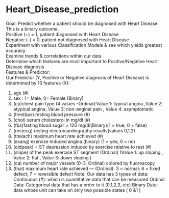 # Heart_Disease_prediction
Goal:
Predict whether a patient should be diagnosed with Heart Disease. This is a binary outcome.<br/>
Positive (+) = 1, patient diagnosed with Heart Disease<br/>
Negative (-) = 0, patient not diagnosed with Heart Disease<br/>
Experiment with various Classification Models & see which yields greatest accuracy.<br/>
Examine trends & correlations within our data<br/>
Determine which features are most important to Positive/Negative Heart Disease diagnosis<br/>
Features & Predictor:<br/>
Our Predictor (Y, Positive or Negative diagnosis of Heart Disease) is determined by 13 features (X):<br/>
1. age (#)
2. sex : 1= Male, 0= Female (Binary)
3. (cp)chest pain type (4 values -Ordinal):Value 1: typical angina ,Value 2: atypical angina, Value 3: non-anginal pain , Value 4: asymptomatic
4. (trestbps) resting blood pressure (#)
5. (chol) serum cholesterol in mg/dl (#)
6. (fbs)fasting blood sugar > 120 mg/dl(Binary)(1 = true; 0 = false)
7. (restecg) resting electrocardiography results(values 0,1,2)
8. (thalach) maximum heart rate achieved (#)
9. (exang) exercise induced angina (binary) (1 = yes; 0 = no)
10. (oldpeak) = ST depression induced by exercise relative to rest (#)
11. (slope) of the peak exercise ST segment (Ordinal) (Value 1: up sloping , Value 2: flat , Value 3: down sloping )
12. (ca) number of major vessels (0–3, Ordinal) colored by fluoroscopy
13. (thal) maximum heart rate achieved — (Ordinal): 3 = normal; 6 = fixed defect; 7 = reversible defect
Note: Our data has 3 types of data:
Continuous (#): which is quantitative data that can be measured
Ordinal Data: Categorical data that has a order to it (0,1,2,3, etc)
Binary Data: data whose unit can take on only two possible states ( 0 &1 )

